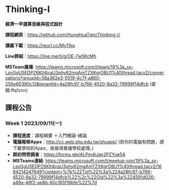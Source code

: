 # Thinking-I

**經濟一甲運算思維與程式設計**

**課程網頁**：https://github.com/HungHuaTien/Thinking-I/

**講義下載**：https://reurl.cc/My11kp

**Line群組**：https://line.me/ti/g/OE-7w5KcMh

**MSTeam廣播**:  https://teams.microsoft.com/l/team/19%3a_sx-LsyGgU5EDPZ6Klt4iraU3phy62mgAmTZXKgrOBU1%40thread.tacv2/conversations?groupId=58a362e3-5519-4c7f-a860-256e60390c13&tenantId=4a28fc97-b766-4520-8a32-79999f14dfcb  (密碼:ffq1znn)

## 課程公告

### Week 1 2023/09/11(一)
- **課程進度**：課程綱要 ＋入門概論-緒論
- **電腦報修Apps**：http://cc.web.shu.edu.tw/shuapp/ (若你的電腦有問題，請下載學校的Apps，直接填單讓學校處理。)
- **期初問卷調查**：https://forms.gle/ALPm4iJav2PZYue5A
- **MSTeams連結**: https://teams.microsoft.com/l/meetup-join/19%3a_sx-LsyGgU5EDPZ6Klt4iraU3phy62mgAmTZXKgrOBU1%40thread.tacv2/1694214247649?context=%7b%22Tid%22%3a%224a28fc97-b766-4520-8a32-79999f14dfcb%22%2c%22Oid%22%3a%224591d026-a49a-48f2-ae8b-60c165f16bfe%22%7d

